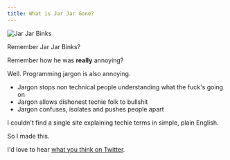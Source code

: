 ```yaml
---
title: What is Jar Jar Gone?
---
```


![Jar Jar Binks](http://www.gannett-cdn.com/-mm-/7420484b74b75a2c735248dcda61358fb389f70a/c=0-30-1058-628&r=x329&c=580x326/local/-/media/2015/12/06/USATODAY/USATODAY/635850267481025932-JARJAR-1553719.JPG)

Remember Jar Jar Binks?

Remember how he was **really** annoying?

Well. Programming jargon is also annoying.

* Jargon stops non technical people understanding what the fuck's going on
* Jargon allows dishonest techie folk to bullshit
* Jargon confuses, isolates and pushes people apart

I couldn't find a single site explaining techie terms in simple, plain English.

So I made this.

I'd love to hear [what you think on Twitter](http://twitter.com/synapticmishap).

